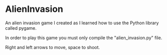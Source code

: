 # AlienInvasion
An alien invasion game I created as I learned how to use the Python library called pygame.

In order to play this game you must only compile the "alien_invasion.py" file.

Right and left arrows to move, space to shoot.
